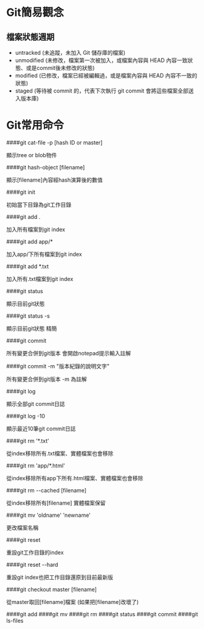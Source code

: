 # Git簡易觀念

## 檔案狀態週期
* untracked (未追蹤，未加入 Git 儲存庫的檔案)
* unmodified (未修改，檔案第一次被加入，或檔案內容與 HEAD 內容一致狀態、或是commit後未修改的狀態)
* modified (已修改，檔案已經被編輯過，或是檔案內容與 HEAD 內容不一致的狀態)
* staged (等待被 commit 的，代表下次執行 git commit 會將這些檔案全部送入版本庫)


# Git常用命令


####git cat-file -p [hash ID or master]

顯示tree or blob物件

####git hash-object [filename]

顯示[filename]內容經hash演算後的數值

####git init

初始當下目錄為git工作目錄

####git add .

加入所有檔案到git index

####git add app/*

加入app/下所有檔案到git index

####git add *.txt

加入所有.txt檔案到git index

####git status

顯示目前git狀態

####git status -s

顯示目前git狀態 精簡

####git commit

所有變更合併到git版本 會開啟notepad提示輸入註解

####git commit -m "版本紀錄的說明文字"

所有變更合併到git版本  -m 為註解

####git log

顯示全部git commit日誌

####git log -10

顯示最近10筆git commit日誌

####git rm '*.txt'

從index移除所有.txt檔案、實體檔案也會移除

####git rm 'app/*.html'

從index移除所有app下所有.html檔案、實體檔案也會移除

####git rm --cached [filename]

從index移除所有[filename] 實體檔案保留

####git mv 'oldname' 'newname'

更改檔案名稱

####git reset

重設git工作目錄的index

####git reset --hard

重設git index也把工作目錄還原到目前最新版

####git checkout master [filename]

從master取回[filename]檔案 (如果把[filename]改壞了)

####git add
####git mv
####git rm
####git status
####git commit
####git ls-files

